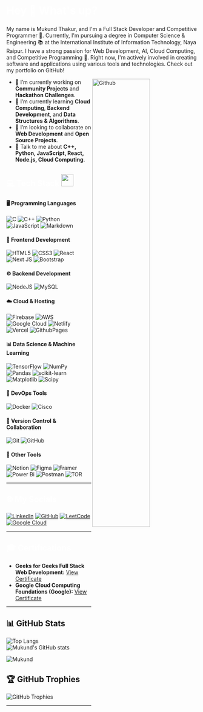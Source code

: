 <h1 align="left" style="color:white;" >Hey 👋 What's up?</h1>

### 

<p align="left">My name is Mukund Thakur, and I'm a Full Stack Developer and Competitive Programmer 🚀. Currently, I'm pursuing a degree in Computer Science & Engineering 📚 at the International Institute of Information Technology, Naya Raipur. I have a strong passion for Web Development, AI, Cloud Computing, and Competitive Programming 💙. Right now, I'm actively involved in creating software and applications using various tools and technologies. Check out my portfolio on GitHub!</p>

<img width="55%" align="right" alt="Github" src="https://raw.githubusercontent.com/onimur/.github/master/.resources/git-header.svg" />

- 🔭 I’m currently working on **Community Projects** and **Hackathon Challenges**.
- 🌱 I’m currently learning **Cloud Computing**, **Backend Development**, and **Data Structures & Algorithms**.
- 👯 I’m looking to collaborate on **Web Development** and **Open Source Projects**.
- 💬 Talk to me about **C++, Python, JavaScript, React, Node.js, Cloud Computing**.

### 
<h2 align="left" style="color:white;" >💻 Tech Stack <img src="https://media2.giphy.com/media/QssGEmpkyEOhBCb7e1/giphy.gif?cid=ecf05e47a0n3gi1bfqntqmob8g9aid1oyj2wr3ds3mg700bl&rid=giphy.gif" width="32px"></h2>

### 

#### **🖥️ Programming Languages**
![C](https://img.shields.io/badge/c-%2300599C.svg?style=for-the-badge&logo=c&logoColor=white) 
![C++](https://img.shields.io/badge/c++-%2300599C.svg?style=for-the-badge&logo=c%2B%2B&logoColor=white) 
![Python](https://img.shields.io/badge/python-3670A0?style=for-the-badge&logo=python&logoColor=ffdd54)
![JavaScript](https://img.shields.io/badge/javascript-%23323330.svg?style=for-the-badge&logo=javascript&logoColor=%23F7DF1E)
![Markdown](https://img.shields.io/badge/markdown-%23000000.svg?style=for-the-badge&logo=markdown&logoColor=white)

#### **🎨 Frontend Development**
![HTML5](https://img.shields.io/badge/html5-%23E34F26.svg?style=for-the-badge&logo=html5&logoColor=white)
![CSS3](https://img.shields.io/badge/css3-%231572B6.svg?style=for-the-badge&logo=css3&logoColor=white)
![React](https://img.shields.io/badge/react-%2320232a.svg?style=for-the-badge&logo=react&logoColor=%2361DAFB)
![Next JS](https://img.shields.io/badge/Next-black?style=for-the-badge&logo=next.js&logoColor=white)
![Bootstrap](https://img.shields.io/badge/bootstrap-%238511FA.svg?style=for-the-badge&logo=bootstrap&logoColor=white)

#### **⚙️ Backend Development**
![NodeJS](https://img.shields.io/badge/node.js-6DA55F?style=for-the-badge&logo=node.js&logoColor=white)
![MySQL](https://img.shields.io/badge/mysql-4479A1.svg?style=for-the-badge&logo=mysql&logoColor=white)

#### **☁️ Cloud & Hosting**
![Firebase](https://img.shields.io/badge/firebase-%23039BE5.svg?style=for-the-badge&logo=firebase)
![AWS](https://img.shields.io/badge/AWS-%23FF9900.svg?style=for-the-badge&logo=amazon-aws&logoColor=white)
![Google Cloud](https://img.shields.io/badge/google%20cloud-4285F4?style=for-the-badge&logo=google-cloud&logoColor=white)
![Netlify](https://img.shields.io/badge/netlify-%23000000.svg?style=for-the-badge&logo=netlify&logoColor=#00C7B7)
![Vercel](https://img.shields.io/badge/vercel-%23000000.svg?style=for-the-badge&logo=vercel&logoColor=white)
![GithubPages](https://img.shields.io/badge/github%20pages-121013?style=for-the-badge&logo=github&logoColor=white)

#### **📊 Data Science & Machine Learning**
![TensorFlow](https://img.shields.io/badge/TensorFlow-%23FF6F00.svg?style=for-the-badge&logo=TensorFlow&logoColor=white)
![NumPy](https://img.shields.io/badge/numpy-%23013243.svg?style=for-the-badge&logo=numpy&logoColor=white)
![Pandas](https://img.shields.io/badge/pandas-%23150458.svg?style=for-the-badge&logo=pandas&logoColor=white)
![scikit-learn](https://img.shields.io/badge/scikit--learn-%23F7931E.svg?style=for-the-badge&logo=scikit-learn&logoColor=white)
![Matplotlib](https://img.shields.io/badge/Matplotlib-%23ffffff.svg?style=for-the-badge&logo=Matplotlib&logoColor=black)
![Scipy](https://img.shields.io/badge/SciPy-%230C55A5.svg?style=for-the-badge&logo=scipy&logoColor=%white)

#### **🚀 DevOps Tools**
![Docker](https://img.shields.io/badge/docker-%230db7ed.svg?style=for-the-badge&logo=docker&logoColor=white)
![Cisco](https://img.shields.io/badge/cisco-%23049fd9.svg?style=for-the-badge&logo=cisco&logoColor=black)

#### **🔧 Version Control & Collaboration**
![Git](https://img.shields.io/badge/git-%23F05033.svg?style=for-the-badge&logo=git&logoColor=white)
![GitHub](https://img.shields.io/badge/github-%23121011.svg?style=for-the-badge&logo=github&logoColor=white)

#### **🔨 Other Tools**
![Notion](https://img.shields.io/badge/Notion-%23000000.svg?style=for-the-badge&logo=notion&logoColor=white)
![Figma](https://img.shields.io/badge/figma-%23F24E1E.svg?style=for-the-badge&logo=figma&logoColor=white)
![Framer](https://img.shields.io/badge/Framer-black?style=for-the-badge&logo=framer&logoColor=blue)
![Power Bi](https://img.shields.io/badge/power_bi-F2C811?style=for-the-badge&logo=powerbi&logoColor=black)
![Postman](https://img.shields.io/badge/Postman-FF6C37?style=for-the-badge&logo=postman&logoColor=white)
![TOR](https://img.shields.io/badge/tor-%237E4798.svg?style=for-the-badge&logo=tor-project&logoColor=white)

---

<h2 align="left" style="color:white;" >🌐 My Socials</h2>

### 
[![LinkedIn](https://img.shields.io/badge/LinkedIn-%230077B5.svg?logo=linkedin&logoColor=white)](https://www.linkedin.com/in/mukund-thakur-b9949b212/) 
[![GitHub](https://img.shields.io/badge/GitHub-%23121011.svg?logo=github&logoColor=white)](https://github.com/Mukund_TH04)
[![LeetCode](https://img.shields.io/badge/LeetCode-FFA116.svg?style=for-the-badge&logo=leetcode&logoColor=white)](https://leetcode.com/u/Mukund_TH04/)
[![Google Cloud](https://img.shields.io/badge/Google%20Cloud-4285F4?style=for-the-badge&logo=google-cloud&logoColor=white)](https://www.cloudskillsboost.google/public_profiles/0512140b-41ef-4fd1-9b86-61756a5cd485)

---

<h2 align="left" style="color:white;">🎓 Certifications</h2>

- **Geeks for Geeks Full Stack Web Development:** [View Certificate](https://drive.google.com/file/d/13Dll3tTHlRze2dRklX7xmWNUk7rYcWQ1/view)
- **Google Cloud Computing Foundations (Google):** [View Certificate](https://www.credly.com/badges/a20c9d61-47a6-4fca-9b21-74b733ee5e54/public_url)

---

## 📊 GitHub Stats
![Top Langs](https://github-readme-stats.vercel.app/api/top-langs/?username=Mukund_TH04&layout=compact&langs_count=10&hide=html)
![Mukund's GitHub stats](https://github-readme-stats.vercel.app/api?username=Mukund_TH04&show_icons=true&theme=default)
<p><img align="center" src="https://github-readme-streak-stats.herokuapp.com/?user=Mukund_TH04&" alt="Mukund" /></p>

## 🏆 GitHub Trophies
![GitHub Trophies](https://github-profile-trophy.vercel.app/?username=Mukund_TH04&theme=onedark)

---

